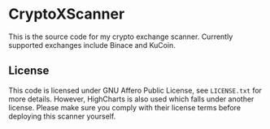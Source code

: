 # CryptoXScanner

This is the source code for my crypto exchange scanner. Currently
supported exchanges include Binace and KuCoin.

## License

This code is licensed under GNU Affero Public License, see
`LICENSE.txt` for more details. However, HighCharts is also used which
falls under another license. Please make sure you comply with their
license terms before deploying this scanner yourself.
